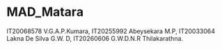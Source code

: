 # MAD_Matara
IT20068578	V.G.A.P.Kumara,
IT20255992	Abeysekara M.P,
IT20033064	Lakna De Silva G.W. D,
IT20260606	G.W.D.N.R Thilakarathna.
